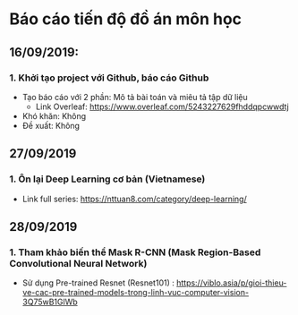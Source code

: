 # Báo cáo tiến độ đồ án môn học
## 16/09/2019: 
### 1. Khởi tạo project với Github, báo cáo Github
- Tạo báo cáo với 2 phần: Mô tả bài toán và miêu tả tập dữ liệu
  - Link Overleaf: https://www.overleaf.com/5243227629fhddqpcwwdtj
- Khó khăn: Không
- Đề xuất: Không

## 27/09/2019 
### 1. Ôn lại Deep Learning cơ bản (Vietnamese) 
- Link full series: https://nttuan8.com/category/deep-learning/

## 28/09/2019
### 1. Tham khảo biến thể Mask R-CNN (Mask Region-Based Convolutional Neural Network)
- Sử dụng Pre-trained Resnet (Resnet101) : https://viblo.asia/p/gioi-thieu-ve-cac-pre-trained-models-trong-linh-vuc-computer-vision-3Q75wB1GlWb
